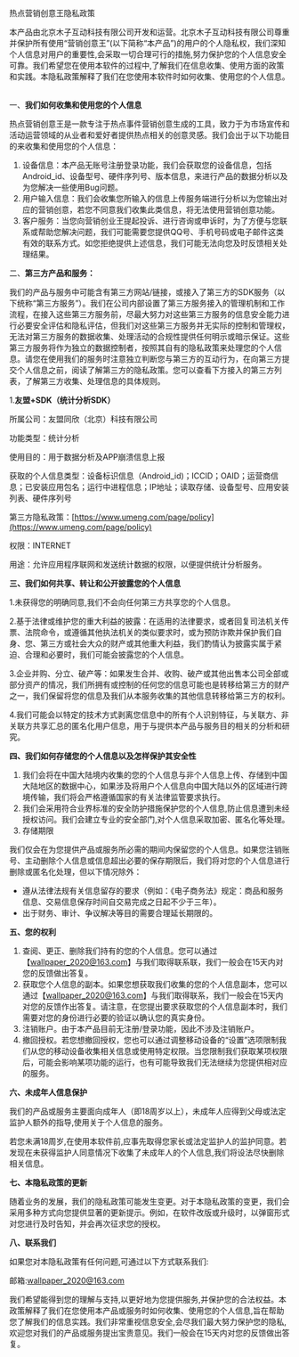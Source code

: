 热点营销创意王隐私政策

本产品由北京木子互动科技有限公司开发和运营。北京木子互动科技有限公司尊重并保护所有使用“营销创意王”(以下简称“本产品”)的用户的个人隐私权，我们深知个人信息对用户的重要性,会采取一切合理可行的措施,努力保护您的个人信息安全可靠。我们希望您在使用本软件的过程中,了解我们在信息收集、使用方面的政策和实践。本隐私政策解释了我们在您使用本软件时如何收集、使用您的个人信息。  

一、**我们如何收集和使用您的个人信息**

热点营销创意王是一款专注于热点事件营销创意生成的工具，致力于为市场宣传和活动运营领域的从业者和爱好者提供热点相关的创意灵感。我们会出于以下功能目的来收集和使用您的个人信息：

1. 设备信息：本产品无账号注册登录功能，我们会获取您的设备信息，包括Android_id、设备型号、硬件序列号、版本信息，来进行产品的数据分析以及为您解决一些使用Bug问题。
2. 用户输入信息：我们会收集您所输入的信息上传服务端进行分析以为您输出对应的营销创意，若您不同意我们收集此类信息，将无法使用营销创意功能。
3. 客户服务：当您向营销创业王提起投诉、进行咨询或申诉时，为了方便与您联系或帮助您解决问题，我们可能需要您提供QQ号、手机号码或电子邮件这类有效的联系方式。如您拒绝提供上述信息，我们可能无法向您及时反馈相关处理结果。

二、**第三方产品和服务：**

我们的产品与服务中可能含有第三方网站/链接，或接入了第三方的SDK服务（以下统称“第三方服务”）。我们在公司内部设置了第三方服务接入的管理机制和工作流程，在接入这些第三方服务前，尽最大努力对这些第三方服务的信息安全能力进行必要安全评估和隐私评估，但我们对这些第三方服务并无实际的控制和管理权，无法对第三方服务的数据收集、处理活动的合规性提供任何明示或暗示保证。这些第三方服务将作为独立的数据控制者，按照其自有的隐私政策来处理您的个人信息。请您在使用我们的服务时注意独立判断您与第三方的互动行为，在向第三方提交个人信息之前，阅读了解第三方的隐私政策。您可以查看下方接入的第三方列表，了解第三方收集、处理信息的具体规则。

1.**友盟+SDK（统计分析SDK）**

所属公司：友盟同欣（北京）科技有限公司

功能类型：统计分析

使用目的：用于数据分析及APP崩溃信息上报

获取的个人信息类型：设备标识信息（Android_id)；ICCID；OAID；运营商信息；已安装应用包名；运行中进程信息；IP地址；读取存储、设备型号、应用安装列表、硬件序列号

第三方隐私政策：[https://www.umeng.com/page/policy](https://www.umeng.com/page/policy)

权限：INTERNET

用途：允许应用程序联网和发送统计数据的权限，以便提供统计分析服务。

**三、我们如何共享、转让和公开披露您的个人信息**

1.未获得您的明确同意,我们不会向任何第三方共享您的个人信息。

2.基于法律或维护您的重大利益的披露：在适用的法律要求，或者回复司法机关传票、法院命令，或遵循其他执法机关的类似要求时，或为预防诈欺并保护我们自身、您、第三方或社会大众的财产或其他重大利益，我们酌情认为披露实属于紧迫、合理和必要时，我们可能会披露您的个人信息。

3.企业并购、分立、破产等：如果发生合并、收购、破产或其他出售本公司全部或部分资产的情况，我们所拥有或控制的任何您的信息可能也是转移给第三方的财产之一，我们保留将您的信息及我们从本服务收集的其他信息转移给第三方的权利。

4.我们可能会以特定的技术方式剥离您信息中的所有个人识别特征，与关联方、非关联方共享汇总的匿名化用户信息，用于与提供本产品与服务目的相关的分析和研究。

**四、我们如何存储您的个人信息以及怎样保护其安全性**

1. 我们会将在中国大陆境内收集的您的个人信息与非个人信息上传、存储到中国大陆地区的数据中心，如果涉及将用户个人信息向中国大陆以外的区域进行跨境传输，我们将会严格遵循国家的有关法律监管要求执行。
2. 我们会采用符合业界标准的安全防护措施保护您的个人信息,防止信息遭到未经授权访问。我们会建立专业的安全部门,对个人信息采取加密、匿名化等处理。
3. 存储期限

我们仅会在为您提供产品或服务所必需的期间内保留您的个人信息。如果您注销账号、主动删除个人信息或信息超出必要的保存期限后，我们将对您的个人信息进行删除或匿名化处理，但以下情况除外：

* 遵从法律法规有关信息留存的要求（例如：《电子商务法》规定：商品和服务信息、交易信息保存时间自交易完成之日起不少于三年）。
* 出于财务、审计、争议解决等目的需要合理延长期限的。

**五、您的权利**

1. 查阅、更正、删除我们持有的您的个人信息。您可以通过【wallpaper_2020@163.com】与我们取得联系联，我们一般会在15天内对您的反馈做出答复。
2. 获取您个人信息的副本。如果您想获取我们收集的您的个人信息副本，您可以通过【wallpaper_2020@163.com】与我们取得联系，我们一般会在15天内对您的反馈作出答复。请注意，在您提出要求获取您的个人信息副本时，我们需要对您的身份进行必要的验证以确认您的真实身份。
3. 注销账户。由于本产品目前无注册/登录功能，因此不涉及注销账户。
4. 撤回授权。若您想撤回授权，您也可以通过调整移动设备的“设置”选项限制我们从您的移动设备收集相关信息或使用特定权限。当您限制我们获取某项权限后，可能会影响某项功能的运行，也有可能导致我们无法继续为您提供相对应的服务。

**六、未成年人信息保护**

我们的产品或服务主要面向成年人（即18周岁以上），未成年人应得到父母或法定监护人额外的指导,使用关于个人信息的服务。

若您未满18周岁,在使用本软件前,应事先取得您家长或法定监护人的监护同意。若发现在未获得监护人同意情况下收集了未成年人的个人信息,我们将设法尽快删除相关信息。

**七、本隐私政策的更新**

随着业务的发展，我们的隐私政策可能发生变更。对于本隐私政策的变更，我们会采用多种方式向您提供显著的更新提示。例如，在软件改版或升级时，以弹窗形式对您进行及时告知，并会再次征求您的授权。

**八、联系我们**

如果您对本隐私政策有任何问题,可通过以下方式联系我们:

邮箱:wallpaper_2020@163.com

我们希望能得到您的理解与支持,以更好地为您提供服务,并保护您的合法权益。本政策解释了我们在您使用本产品或服务时如何收集、使用您的个人信息,旨在帮助您了解我们的信息实践。我们非常重视信息安全,会尽我们最大努力保护您的隐私,欢迎您对我们的产品或服务提出宝贵意见。我们一般会在15天内对您的反馈做出答复。
